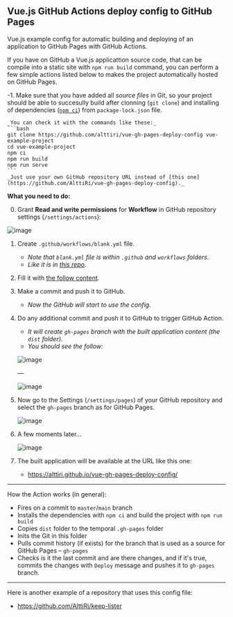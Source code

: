 ## Vue.js GitHub Actions deploy config to GitHub Pages

Vue.js example config for automatic building and deploying of an application to GitHub Pages with GitHub Actions.

If you have on GitHub a Vue.js applicattion source code, that can be compile into a static site with `npm run build` command, you can perform a few simple actions listed below to makes the project automatically hosted on GitHub Pages.

-1. Make sure that you have added all _source files_ in Git, so your project should be able to succesully build after clonning (`git clone`) and installing of dependencies ([`npm ci`](https://docs.npmjs.com/cli/v9/commands/npm-ci)) from `package-lock.json` file. 

    _You can check it with the commands like these:_
    ```bash
    git clone https://github.com/alttiri/vue-gh-pages-deploy-config vue-example-project
    cd vue-example-project
    npm ci
    npm run build
    npm run serve
    ```
    _Just use your own GitHub repository URL instead of [this one](https://github.com/AlttiRi/vue-gh-pages-deploy-config)._

**What you need to do:**

0. Grant **Read and write permissions** for **Workflow** in GitHub repository settings (`/settings/actions`):

![image](https://user-images.githubusercontent.com/16310547/212497270-49429a6e-1c98-4a9b-9ee5-58f9a4905795.png)


1. Create `.github/workflows/blank.yml` file.
    - _Note that `blank.yml` file is within `.github` and `workflows` folders._
    - _Like it is in [this repo](https://github.com/AlttiRi/vue-gh-pages-deploy-config)._
2. Fill it with [the follow content](https://github.com/AlttiRi/vue-gh-pages-deploy-config/blob/master/.github/workflows/blank.yml).
3. Make a commit and push it to GitHub.
    - _Now the GitHub will start to use the config._
4. Do any additional commit and push it to GitHub to trigger GitHub Action. 
    - _It will create `gh-pages` branch with the built application content (the `dist` folder)._    
    - _You should see the follow:_
    
    ![image](https://user-images.githubusercontent.com/16310547/211168995-2eea663f-25f1-45a8-893d-9549e779d9b3.png)
    
    _—_
    
    ![image](https://user-images.githubusercontent.com/16310547/211168429-4396a892-b80d-41e9-9b13-48699d038661.png)

5. Now go to the Settings (`/settings/pages`) of your GitHub repository and select the `gh-pages` branch as for GitHub Pages.
    
    ![image](https://user-images.githubusercontent.com/16310547/211168472-236d87c0-1d66-42ea-8acf-133dcf62ddb6.png)
    
6. A few moments later...

    ![image](https://user-images.githubusercontent.com/16310547/211168497-cb421fc5-d654-457a-9a83-fbbbf54f9e8d.png)
    
7. The built application will be available at the URL like this one:
    - https://alttiri.github.io/vue-gh-pages-deploy-config/

---

How the Action works (in general):
- Fires on a commit to `master`/`main` branch
- Installs the dependencies with `npm ci` and build the project with `npm run build`
- Copies `dist` folder to the temporal `.gh-pages` folder
- Inits the Git in this folder
- Pulls commit history (if exists) for the branch that is used as a source for GitHub Pages – `gh-pages`
- Checks is it the last commit and are there changes, and if it's true, commits the changes with `Deploy` message and pushes it to `gh-pages` branch.

---

Here is another example of a repository that uses this config file: 
 - https://github.com/AlttiRi/keep-lister
